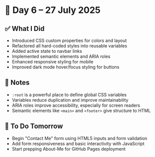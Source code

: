 # 📅 Day 6 – 27 July 2025

## ✅ What I Did
- Introduced CSS custom properties for colors and layout
- Refactored all hard-coded styles into reusable variables
- Added active state to navbar links
- Implemented semantic elements and ARIA roles
- Enhanced responsive styling for mobile
- Improved dark mode hover/focus styling for buttons

## 🧠 Notes
- `:root` is a powerful place to define global CSS variables
- Variables reduce duplication and improve maintainability
- ARIA roles improve accessibility, especially for screen readers
- Semantic elements like `<main>` and `<footer>` give structure to HTML

## 🚀 To Do Tomorrow
- Begin "Contact Me" form using HTML5 inputs and form validation
- Add form responsiveness and basic interactivity with JavaScript
- Start prepping About-Me for GitHub Pages deployment
